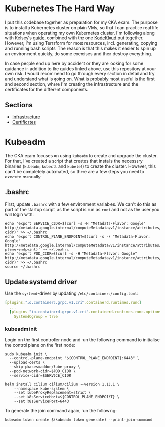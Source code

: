 # Kubernetes The Hard Way

I put this codebase together as preparation for my CKA exam.  The purpose is to install a Kubernetes cluster on plain VMs, so that I can practice real life situations when operating my own Kubernetes cluster.  I'm following along with Kelsey's [guide](https://github.com/kelseyhightower/kubernetes-the-hard-way), combined with the one [KodeKloud](https://github.com/ddometita/mmumshad-kubernetes-the-hard-way/blob/master/docs/01-prerequisites.md) put together.  However, I'm using Terraform for most resources, incl. generating, copying and running bash scripts.  The reason is that this makes it easier to spin up an environment quickly, do some exercises and then destroy everything.

In case people end up here by accident or they are looking for some guidance in addition to the guides linked above, use this repository at your own risk.  I would recommend to go through every section in detail and try and understand what is going on.  What is probably most useful is the first and second section, where I'm creating the infrastructure and the certificates for the different components.  

## Sections
- [Infrastructure](./01_-_infrastructure)
- [Certificates](./02_-_certificates)


# Kubeadm

The CKA exam focuses on using `kubeadm` to create and upgrade the cluster.  For that, I've created a script that creates that installs the necessary binaries (`kubeadm`, `kubectl` and `kubelet`) to create the cluster.  However, this can't be completely automated, so there are a few steps you need to execute manually.

## .bashrc
First, update `.bashrc` with a few environment variables.  We can't do this as part of the startup script, as the script is run as `root` and not as the user you will login with:
```shell
echo 'export SERVICE_CIDR=$(curl -s -H "Metadata-Flavor: Google" http://metadata.google.internal/computeMetadata/v1/instance/attributes/service-cidr)' >> ~/.bashrc
echo 'export CONTROL_PLANE_ENDPOINT=$(curl -s -H "Metadata-Flavor: Google" http://metadata.google.internal/computeMetadata/v1/instance/attributes/control-plane-endpoint)' >> ~/.bashrc
echo 'export POD_CIDR=$(curl -s -H "Metadata-Flavor: Google" http://metadata.google.internal/computeMetadata/v1/instance/attributes/pod-cidr)' >> ~/.bashrc
source ~/.bashrc  
```

## Update systemd driver
Use the `systemd`-driver by updating `/etc/containerd/config.toml`:
```yaml
[plugins."io.containerd.grpc.v1.cri".containerd.runtimes.runc]
  ...
  [plugins."io.containerd.grpc.v1.cri".containerd.runtimes.runc.options]
    SystemdCgroup = true
```

### kubeadm init
Login on the first controller node and run the following command to initialise the control plane on the first node:
```shell
sudo kubeadm init \
  --control-plane-endpoint "${CONTROL_PLANE_ENDPOINT}:6443" \
  --upload-certs \
  --skip-phases=addon/kube-proxy \
  --pod-network-cidr=$POD_CIDR \
  --service-cidr=$SERVICE_CIDR
```

```shell
helm install cilium cilium/cilium --version 1.11.1 \
    --namespace kube-system \
    --set kubeProxyReplacement=strict \
    --set k8sServiceHost=${CONTROL_PLANE_ENDPOINT} \
    --set k8sServicePort=6443
```

To generate the join command again, run the following:
```shell
kubeadm token create $(kubeadm token generate) --print-join-command
```